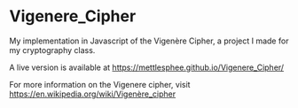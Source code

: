 # Vigenere_Cipher
My implementation in Javascript of the Vigenère Cipher, a project I made for my cryptography class.

A live version is available at https://mettlesphee.github.io/Vigenere_Cipher/

For more information on the Vigenere cipher, visit https://en.wikipedia.org/wiki/Vigenère_cipher
